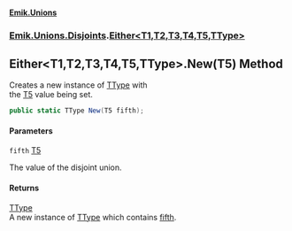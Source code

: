 #### [Emik.Unions](index.md 'index')
### [Emik.Unions.Disjoints](Emik.Unions.Disjoints.md 'Emik.Unions.Disjoints').[Either&lt;T1,T2,T3,T4,T5,TType&gt;](Either_T1,T2,T3,T4,T5,TType_.md 'Emik.Unions.Disjoints.Either<T1,T2,T3,T4,T5,TType>')

## Either<T1,T2,T3,T4,T5,TType>.New(T5) Method

Creates a new instance of [TType](Either_T1,T2,T3,T4,T5,TType_.md#Emik.Unions.Disjoints.Either_T1,T2,T3,T4,T5,TType_.TType 'Emik.Unions.Disjoints.Either<T1,T2,T3,T4,T5,TType>.TType') with  
the [T5](Either_T1,T2,T3,T4,T5,TType_.md#Emik.Unions.Disjoints.Either_T1,T2,T3,T4,T5,TType_.T5 'Emik.Unions.Disjoints.Either<T1,T2,T3,T4,T5,TType>.T5') value being set.

```csharp
public static TType New(T5 fifth);
```
#### Parameters

<a name='Emik.Unions.Disjoints.Either_T1,T2,T3,T4,T5,TType_.New(T5).fifth'></a>

`fifth` [T5](Either_T1,T2,T3,T4,T5,TType_.md#Emik.Unions.Disjoints.Either_T1,T2,T3,T4,T5,TType_.T5 'Emik.Unions.Disjoints.Either<T1,T2,T3,T4,T5,TType>.T5')

The value of the disjoint union.

#### Returns
[TType](Either_T1,T2,T3,T4,T5,TType_.md#Emik.Unions.Disjoints.Either_T1,T2,T3,T4,T5,TType_.TType 'Emik.Unions.Disjoints.Either<T1,T2,T3,T4,T5,TType>.TType')  
A new instance of [TType](Either_T1,T2,T3,T4,T5,TType_.md#Emik.Unions.Disjoints.Either_T1,T2,T3,T4,T5,TType_.TType 'Emik.Unions.Disjoints.Either<T1,T2,T3,T4,T5,TType>.TType') which contains [fifth](Either_T1,T2,T3,T4,T5,TType_.New(T5).md#Emik.Unions.Disjoints.Either_T1,T2,T3,T4,T5,TType_.New(T5).fifth 'Emik.Unions.Disjoints.Either<T1,T2,T3,T4,T5,TType>.New(T5).fifth').